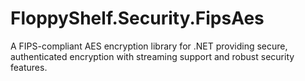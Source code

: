 # FloppyShelf.Security.FipsAes
A FIPS-compliant AES encryption library for .NET providing secure, authenticated encryption with streaming support and robust security features.
